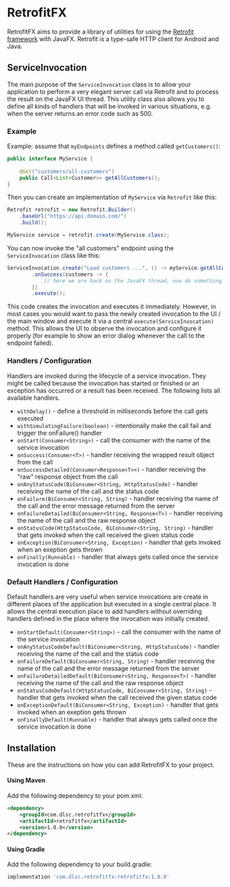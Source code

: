 # RetrofitFX
RetrofitFX aims to provide a library of utilities for using the [Retrofit framework](https://square.github.io/retrofit/)
with JavaFX. Retrofit is a type-safe HTTP client for Android and Java.

## ServiceInvocation

The main purpose of the `ServiceInvocation` class is to allow your application to perform a very elegant server call via 
Retrofit and to process the result on the JavaFX UI thread. This utility class also allows you to define all kinds of
handlers that will be invoked in various situations, e.g. when the server returns an error code such as 500. 

### Example

Example: assume that `myEndpoints` defines a method called `getCustomers()`:

```java
public interface MyService {
    
    @Get("customers/all-customers")
    public Call<List<Customer>> getAllCustomers();
}
```

Then you can create an implementation of `MyService` via `Retrofit` like this:

```java
Retrofit retrofit = new Retrofit.Builder()
    .baseUrl("https://api.domain.com/")
    .build();

MyService service = retrofit.create(MyService.class);
```

You can now invoke the "all customers" endpoint using the `ServiceInvocation` class like this:

```java
ServiceInvocation.create("Load customers ...", () -> myService.getAllCustomers().execute())
        .onSuccess(customers -> {
            // here we are back on the JavaFX thread, now do something with the customers
        })
        .execute();
```

This code creates the invocation and executes it immediately. However, in most cases you would want to pass the newly
created invocation to the UI / the main window and execute it via a central `execute(ServiceInvocation)` method. This allows
the UI to observe the invocation and configure it properly (for example to show an error dialog whenever the call to the
endpoint failed).

### Handlers / Configuration

Handlers are invoked during the lifecycle of a service invocation. They might be called because the invocation has
started or finished or an exception has occurred or a result has been received. The following lists all available handlers.

* `withDelay()` - define a threshold in milliseconds before the call gets executed
* `withSimulatingFailure(boolean)` - intentionally make the call fail and trigger the onFailure() handler
* `onStart(Consumer<String>)` - call the consumer with the name of the service invocation
* `onSuccess(Consumer<T>)` - handler receiving the wrapped result object from the call
* `onSuccessDetailed(Consumer<Response<T>>)` - handler receiving the "raw" response object from the call
* `onAnyStatusCode(BiConsumer<String, HttpStatusCode)` - handler receiving the name of the call and the status code
* `onFailure(BiConsumer<String, String)` - handler receiving the name of the call and the error message returned from the server
* `onFailureDetailed(BiConsumer<String, Response<T>)` - handler receiving the name of the call and the raw response object
* `onStatusCode(HttpStatusCode, BiConsumer<String, String)` - handler that gets invoked when the call received the given status code
* `onException(BiConsumer<String, Exception)` - handler that gets invoked when an exeption gets thrown
* `onFinally(Runnable)` - handler that always gets called once the service invocation is done

### Default Handlers / Configuration

Default handlers are very useful when service invocations are create in different places of the application but executed
in a single central place. It allows the central execution place to add handlers without overriding handlers defined in
the place where the invocation was initially created.

* `onStartDefault(Consumer<String>)` - call the consumer with the name of the service invocation
* `onAnyStatusCodeDefault(BiConsumer<String, HttpStatusCode)` - handler receiving the name of the call and the status code
* `onFailureDefault(BiConsumer<String, String)` - handler receiving the name of the call and the error message returned from the server
* `onFailureDetailedDefault(BiConsumer<String, Response<T>)` - handler receiving the name of the call and the raw response object
* `onStatusCodeDefault(HttpStatusCode, BiConsumer<String, String)` - handler that gets invoked when the call received the given status code
* `onExceptionDefault(BiConsumer<String, Exception)` - handler that gets invoked when an exeption gets thrown
* `onFinallyDefault(Runnable)` - handler that always gets called once the service invocation is done

## Installation

These are the instructions on how you can add RetrofitFX to your project.


#### Using Maven

Add the following dependency to your pom.xml:
```xml
<dependency>
    <groupId>com.dlsc.retrofitfx</groupId>
    <artifactId>retrofitfx</artifactId>
    <version>1.0.0</version>
</dependency>
```

#### Using Gradle

Add the following dependency to your build.gradle:
<span id="gradle-dependency"></span>
```groovy
implementation 'com.dlsc.retrofitfx:retrofitfx:1.0.0'
```
